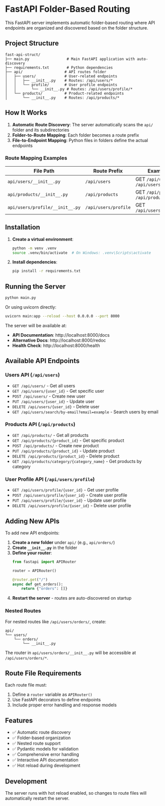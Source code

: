 # FastAPI Folder-Based Routing

This FastAPI server implements automatic folder-based routing where API endpoints are organized and discovered based on the folder structure.

## Project Structure

```
fast-api-struct/
├── main.py                 # Main FastAPI application with auto-discovery
├── requirements.txt        # Python dependencies
├── api/                   # API routes folder
│   ├── users/             # User-related endpoints
│   │   ├── __init__.py    # Routes: /api/users/*
│   │   └── profile/       # User profile endpoints
│   │       └── __init__.py # Routes: /api/users/profile/*
│   └── products/          # Product-related endpoints
│       └── __init__.py    # Routes: /api/products/*
```

## How It Works

1. **Automatic Route Discovery**: The server automatically scans the `api/` folder and its subdirectories
2. **Folder-to-Route Mapping**: Each folder becomes a route prefix
3. **File-to-Endpoint Mapping**: Python files in folders define the actual endpoints

### Route Mapping Examples

| File Path | Route Prefix | Example Endpoints |
|-----------|--------------|-------------------|
| `api/users/__init__.py` | `/api/users` | GET `/api/users/`, POST `/api/users/` |
| `api/products/__init__.py` | `/api/products` | GET `/api/products/`, GET `/api/products/{id}` |
| `api/users/profile/__init__.py` | `/api/users/profile` | GET `/api/users/profile/{user_id}` |

## Installation

1. **Create a virtual environment**:
   ```bash
   python -m venv .venv
   source .venv/bin/activate  # On Windows: .venv\Scripts\activate
   ```

2. **Install dependencies**:
   ```bash
   pip install -r requirements.txt
   ```

## Running the Server

```bash
python main.py
```

Or using uvicorn directly:
```bash
uvicorn main:app --reload --host 0.0.0.0 --port 8000
```

The server will be available at:
- **API Documentation**: http://localhost:8000/docs
- **Alternative Docs**: http://localhost:8000/redoc
- **Health Check**: http://localhost:8000/health

## Available API Endpoints

### Users API (`/api/users`)
- `GET /api/users/` - Get all users
- `GET /api/users/{user_id}` - Get specific user
- `POST /api/users/` - Create new user
- `PUT /api/users/{user_id}` - Update user
- `DELETE /api/users/{user_id}` - Delete user
- `GET /api/users/search/by-email?email=example` - Search users by email

### Products API (`/api/products`)
- `GET /api/products/` - Get all products
- `GET /api/products/{product_id}` - Get specific product
- `POST /api/products/` - Create new product
- `PUT /api/products/{product_id}` - Update product
- `DELETE /api/products/{product_id}` - Delete product
- `GET /api/products/category/{category_name}` - Get products by category

### User Profile API (`/api/users/profile`)
- `GET /api/users/profile/{user_id}` - Get user profile
- `POST /api/users/profile/{user_id}` - Create user profile
- `PUT /api/users/profile/{user_id}` - Update user profile
- `DELETE /api/users/profile/{user_id}` - Delete user profile

## Adding New APIs

To add new API endpoints:

1. **Create a new folder** under `api/` (e.g., `api/orders/`)
2. **Create `__init__.py`** in the folder
3. **Define your router**:
   ```python
   from fastapi import APIRouter
   
   router = APIRouter()
   
   @router.get("/")
   async def get_orders():
       return {"orders": []}
   ```
4. **Restart the server** - routes are auto-discovered on startup

### Nested Routes

For nested routes like `/api/users/orders/`, create:
```
api/
└── users/
    └── orders/
        └── __init__.py
```

The router in `api/users/orders/__init__.py` will be accessible at `/api/users/orders/*`.

## Route File Requirements

Each route file must:
1. Define a `router` variable as `APIRouter()`
2. Use FastAPI decorators to define endpoints
3. Include proper error handling and response models

## Features

- ✅ Automatic route discovery
- ✅ Folder-based organization
- ✅ Nested route support
- ✅ Pydantic models for validation
- ✅ Comprehensive error handling
- ✅ Interactive API documentation
- ✅ Hot reload during development

## Development

The server runs with hot reload enabled, so changes to route files will automatically restart the server.
